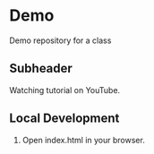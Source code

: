# Demo

Demo repository for a class

## Subheader

Watching tutorial on YouTube.

## Local Development

1. Open index.html in your browser.